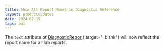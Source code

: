 ```yaml
---
title: Show All Report Names in Diagnostic Reference
layout: productupdates
date: 2024-02-15
tags: api
---
```


The `text` attribute of [DiagnosticReport](/api/diagnosticreport){:target="_blank"} will now reflect the report name for all lab reports.